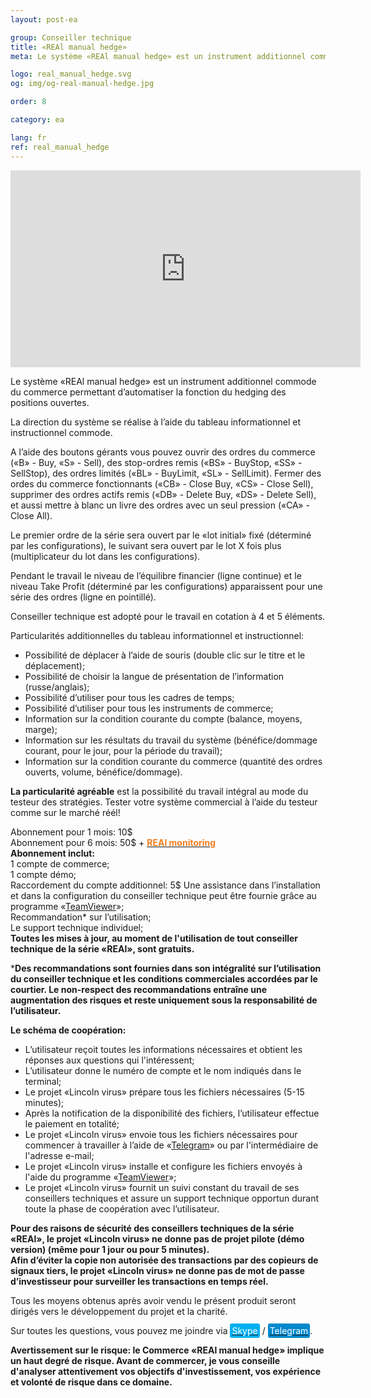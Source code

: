 ```yaml
---
layout: post-ea

group: Conseiller technique
title: «REAl manual hedge»
meta: Le système «REAl manual hedge» est un instrument additionnel commode du commerce permettant d’automatiser la fonction du hedging des positions ouvertes. Tous les moyens obtenus après avoir vendu le présent produit seront dirigés vers le développement du projet et la charité.

logo: real_manual_hedge.svg
og: img/og-real-manual-hedge.jpg

order: 8

category: ea

lang: fr
ref: real_manual_hedge
---
```


<div class="video-container mb-3">
  <iframe class="mx-auto d-block" width="560" height="315" src="https://www.youtube.com/embed/rZQnHByerlY?rel=0&amp;controls=2&amp;showinfo=0" frameborder="0" allow="autoplay; encrypted-media" allowfullscreen> </iframe>
</div>


Le système «REAl manual hedge» est un instrument additionnel commode du commerce permettant d’automatiser la fonction du hedging des positions ouvertes.  

La direction du système se réalise à l’aide du tableau informationnel et instructionnel commode.  

A l’aide des boutons gérants vous pouvez ouvrir des ordres du commerce («B» - Buy, «S» - Sell), des stop-ordres remis («BS» - BuyStop, «SS» - SellStop), des ordres limités («BL» - BuyLimit, «SL» - SellLimit). Fermer des ordes du commerce fonctionnants («CB» - Close Buy, «CS» - Close Sell), supprimer des ordres actifs remis («DB» - Delete Buy, «DS» - Delete Sell), et aussi mettre à blanc un livre des ordres avec un seul pression («CA» - Close All).  

Le premier ordre de la série sera ouvert par le «lot initial» fixé (déterminé par les configurations), le suivant sera ouvert par le lot X fois plus (multiplicateur du lot dans les configurations).  

Pendant le travail le niveau de l’équilibre financier (ligne continue) et le niveau Take Profit (déterminé par les configurations) apparaissent pour une série des ordres (ligne en pointillé).  

Conseiller technique est adopté pour le travail en cotation à 4 et 5 éléments.  

Particularités additionnelles du tableau informationnel et instructionnel:

  - Possibilité de déplacer à l’aide de souris (double clic sur le titre et le déplacement);
  - Possibilité de choisir la langue de présentation de l’information (russe/anglais);
  - Possibilité d’utiliser pour tous les cadres de temps;
  - Possibilité d’utiliser pour tous les instruments de commerce;
  - Information sur la condition courante du compte (balance, moyens, marge);
  - Information sur les résultats du travail du système (bénéfice/dommage courant, pour le jour, pour la période du travail);
  - Information sur la condition courante du commerce (quantité des ordres ouverts, volume, bénéfice/dommage).
  
**La particularité agréable** est la possibilité du travail intégral au mode du testeur des stratégies. Tester votre système commercial à l’aide du testeur comme sur le marché réél!  

Abonnement pour 1 mois: 10$  
  Abonnement pour 6 mois: 50$ + **<a href="https://lincolnvirus.com/projects/fr/forex/real_monitoring.html" target="_blank"><span style="color:#f07e20">REAl monitoring</span></a>**  
  **Abonnement inclut:**  
  1 compte de commerce;  
  1 compte démo;  
  Raccordement du compte additionnel: 5$
  Une assistance dans  l’installation et dans la configuration du conseiller technique peut être fournie grâce au programme «<a href="https://www.teamviewer.com/" target="_blank">TeamViewer</a>»;  
  Recommandation* sur l’utilisation;  
  Le support technique individuel;  
  **Toutes les mises à jour, au moment de l'utilisation de tout conseiller technique de la série «REAl», sont gratuits.**  
  
***Des recommandations sont fournies dans son intégralité sur l’utilisation du conseiller technique et les conditions commerciales accordées par le courtier. Le non-respect des recommandations entraîne une augmentation des risques et reste uniquement sous la responsabilité de l’utilisateur.**  

**Le schéma de coopération:**  

- L’utilisateur reçoit toutes les informations nécessaires et obtient les réponses aux questions qui l'intéressent;  
- L’utilisateur donne le numéro de compte et le nom indiqués dans le terminal;  
- Le projet «Lincoln virus» prépare tous les fichiers nécessaires (5-15 minutes);  
- Après la notification de la disponibilité des fichiers, l’utilisateur effectue le paiement en totalité;  
- Le projet «Lincoln virus» envoie tous les fichiers nécessaires pour commencer à travailler à l’aide de «<a href="https://t.me/chutkoy" target="_blank">Telegram</a>» ou par l'intermédiaire de l'adresse e-mail;  
- Le projet «Lincoln virus» installe et configure les fichiers envoyés à l'aide du programme «<a href="https://www.teamviewer.com/" target="_blank">TeamViewer</a>»;  
- Le projet «Lincoln virus» fournit un suivi constant du travail de ses conseillers techniques et assure un support technique opportun durant toute la phase de coopération avec l’utilisateur.  

**Pour des raisons de sécurité des conseillers techniques de la série «REAl», le projet «Lincoln virus» ne donne pas de projet pilote (démo version) (même pour 1 jour ou pour 5 minutes).**  
**Afin d’éviter la copie non autorisée des transactions par des copieurs de signaux tiers, le projet «Lincoln virus» ne donne pas de mot de passe d’investisseur pour surveiller les transactions en temps réel.**  

Tous les moyens obtenus après avoir vendu le présent produit seront dirigés vers le développement du projet et la charité.  

Sur toutes les questions, vous pouvez me joindre via <a href="skype:chutkoy89?call" target="_blank"><span style="background-color:#00aff0; color:white; padding:3px; border-radius: 3px">Skype</span></a> / <a href="https://t.me/chutkoy" target="_blank"><span style="background-color:#0088cc; color:white; padding:3px; border-radius: 3px">Telegram</span></a>.  

**Avertissement sur le risque: le Commerce «REAl manual hedge» implique un haut degré de risque. Avant de commercer, je vous conseille d'analyser attentivement vos objectifs d'investissement, vos expérience et volonté de risque dans ce domaine.**

